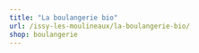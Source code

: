 ```yaml
---
title: "La boulangerie bio"
url: /issy-les-moulineaux/la-boulangerie-bio/
shop: boulangerie
---
```

